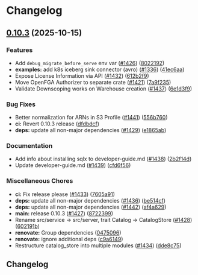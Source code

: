 # Changelog

## [0.10.3](https://github.com/lakekeeper/lakekeeper/compare/v0.10.2...v0.10.3) (2025-10-15)


### Features

* Add `debug_migrate_before_serve` env var ([#1426](https://github.com/lakekeeper/lakekeeper/issues/1426)) ([8022192](https://github.com/lakekeeper/lakekeeper/commit/8022192f1e0a8a9b71b8bbfaac340f19381cea3e))
* **examples:** add k8s iceberg sink connector (avro) ([#1336](https://github.com/lakekeeper/lakekeeper/issues/1336)) ([41ec6aa](https://github.com/lakekeeper/lakekeeper/commit/41ec6aab525e22edb1607e9f7899fc81b35c7f59))
* Expose License Information via API ([#1432](https://github.com/lakekeeper/lakekeeper/issues/1432)) ([612b2f9](https://github.com/lakekeeper/lakekeeper/commit/612b2f97f0f24e6afa6a501d7a1ab1589fb0a674))
* Move OpenFGA Authorizer to separate crate ([#1421](https://github.com/lakekeeper/lakekeeper/issues/1421)) ([7a9f235](https://github.com/lakekeeper/lakekeeper/commit/7a9f235158520ca25edd8bba26d340e99c521a2e))
* Validate Downscoping works on Warehouse creation ([#1437](https://github.com/lakekeeper/lakekeeper/issues/1437)) ([6e1d3f9](https://github.com/lakekeeper/lakekeeper/commit/6e1d3f97a2bbd14b93b6fea0f31875465c211719))


### Bug Fixes

* Better normalization for ARNs in S3 Profile ([#1441](https://github.com/lakekeeper/lakekeeper/issues/1441)) ([556b760](https://github.com/lakekeeper/lakekeeper/commit/556b7604399de3c7a656025fd5905d187a00214c))
* **ci:** Revert 0.10.3 release ([dfdbdcf](https://github.com/lakekeeper/lakekeeper/commit/dfdbdcf77923f36b1d2ea1a84cd494dad9f4bc9d))
* **deps:** update all non-major dependencies ([#1429](https://github.com/lakekeeper/lakekeeper/issues/1429)) ([e1865ab](https://github.com/lakekeeper/lakekeeper/commit/e1865abf65d6cfb1542bc2024faa9f694a00659e))


### Documentation

* Add info about installing sqlx to developer-guide.md ([#1438](https://github.com/lakekeeper/lakekeeper/issues/1438)) ([2b2f14d](https://github.com/lakekeeper/lakekeeper/commit/2b2f14d3cad3537f046675bb956f905eddd089fd))
* Update developer-guide.md ([#1439](https://github.com/lakekeeper/lakekeeper/issues/1439)) ([cfd6f56](https://github.com/lakekeeper/lakekeeper/commit/cfd6f56ee2e3d06e741d492cf3a74a1a3666e627))


### Miscellaneous Chores

* **ci:** Fix release please ([#1433](https://github.com/lakekeeper/lakekeeper/issues/1433)) ([7605a91](https://github.com/lakekeeper/lakekeeper/commit/7605a91d13ab75d485e2e4f9b84b26d257530609))
* **deps:** update all non-major dependencies ([#1436](https://github.com/lakekeeper/lakekeeper/issues/1436)) ([be514cf](https://github.com/lakekeeper/lakekeeper/commit/be514cf70791152d487e4486ce5f2c828d33124a))
* **deps:** update all non-major dependencies ([#1442](https://github.com/lakekeeper/lakekeeper/issues/1442)) ([af4a629](https://github.com/lakekeeper/lakekeeper/commit/af4a62980647a8a89be0b167babf5abb64c9a00e))
* **main:** release 0.10.3 ([#1427](https://github.com/lakekeeper/lakekeeper/issues/1427)) ([8722399](https://github.com/lakekeeper/lakekeeper/commit/8722399a0ffa4be9874e0f347a15557ad44b8443))
* Rename src/service -&gt; src/server, trait Catalog -&gt; CatalogStore ([#1428](https://github.com/lakekeeper/lakekeeper/issues/1428)) ([602191b](https://github.com/lakekeeper/lakekeeper/commit/602191b70507413df4415bcb1fce8f49195e5c5d))
* **renovate:** Group dependencies ([0475096](https://github.com/lakekeeper/lakekeeper/commit/047509686d2d71883f381f436ac54d8761770bbe))
* **renovate:** ignore additional deps ([c9a6149](https://github.com/lakekeeper/lakekeeper/commit/c9a61497325591aeff470b38da82ec4e60139aee))
* Restructure catalog_store into multiple modules ([#1434](https://github.com/lakekeeper/lakekeeper/issues/1434)) ([dde8c75](https://github.com/lakekeeper/lakekeeper/commit/dde8c7566183e088e97d7997c11408952dce8154))

## Changelog
